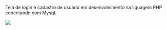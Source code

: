 Tela de login e cadastro de usuario em desenvolvimento na liguagem PHP conectando com Mysql.


<img src= "https://user-images.githubusercontent.com/111146154/209554028-9cdc59fb-5330-45cd-9246-7130cc2e2d14.png">
